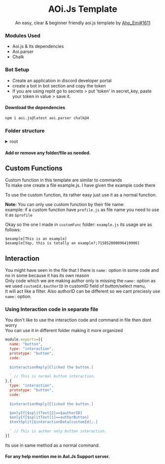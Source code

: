 <div align="center">
  <h1>AOi.Js Template</h1>
  <p>An easy, clear & beginner friendly aoi.js template by <a href="https://discord.com/users/">Aho_Emi#1611</a></p>
</div>



### Modules Used
- Aoi.js & Its dependencies
- Aoi.parser
- Chalk


### Bot Setup
- Create an application in discord developer portal
- create a bot in bot section and copy the token
- If you are using replit go to secrets > put 'token' in secret_key, paste your token in value > save it.

#### Download the dependencies
```bash
npm i aoi.js@latest aoi.parser chalk@4 
```

### Folder structure
<details>
  <summary>root</summary>
  <ul>
    <li>
      <details>
        <summary>client</summary>
        <ul>
          <li>status.js</li>
        </ul>
      </details>
    </li>
    <li>
      <details>
        <summary>customFunc</summary>
        <ul>
          <li>example.js</li>
        </ul>
      </details>
    </li>
    <li>
      <details>
        <summary>database</summary>
        <ul>
          <li>
            <details>
              <summary>main</summary>
              <ul>
                <li>main_scheme_1.sql</li>
              </ul>
            </details>
          </li>
        </ul>
      </details>
    </li>
    <li>
      <details>
        <summary>src</summary>
        <ul>
          <li>
            <details>
              <summary>default</summary>
              <ul>
                <li>button.js</li>
                <li>ping.js</li>
              </ul>
            </details>
          </li>
        </ul>
      </details>
    </li>
    <li>handler.js</li>
    <li>index.js</li>
  </ul>
</details>

#### Add or remove any folder/file as needed.
## Custom Functions
Custom function in this template are similar to commands<br>
To make one create a file example.js. I have given the example code there

To use the custom function, its rather easy just use it as a normal function.

**Note:** You can only use custom function by their file name:<br>
example: if a custom function have `profile.js` as file name you need to use it as `$profile`

Okay so the one I made in `customFunc` folder: `example.js` its usage are as follows:<br>

```
$example[This is an example]
$example[Yep, this is totally an example?;715852000096419900]
```

## Interaction
You might have seen in the file that I there is `name:` option in some code and no in some because it has its own reason<br>
Only code which we are making author only is missing the `name:` option as we used `customId.$authorID` in customID field of button/select menu,<br>
It will act like a filter. Also authorID can be different so we cant preciesly use `name:` option.

### Using Interaction code in separate file
You don't like to use the interaction code and command in file then dont worry<br>
You can use it in different folder making it more organized
 
```js
module.exports=[{
  name: "button",
  type: "interaction",
  prototype: "button",
  code:`
  
  $interactionReply[Clicked the button.]
  
  ` // This is normal button interaction.
},{
  type: "interaction",
  prototype: "button",
  code:`
  
  $interactionReply[Clicked the button.]

  $onlyIf[$splitText[2]==$authorID]
  $onlyIf[$splitText[1]==authorButton]
  $textSplit[$interactionData[customId];.]
  
  ` // This is author only button interaction.
}]
```
Its use in same method as a normal command.




#### For any help mention me in AoI.Js Support server.
